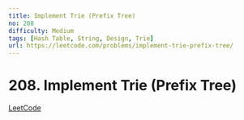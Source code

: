 ```yaml
---
title: Implement Trie (Prefix Tree)
no: 208
difficulty: Medium
tags: [Hash Table, String, Design, Trie]
url: https://leetcode.com/problems/implement-trie-prefix-tree/
---
```


# 208. Implement Trie (Prefix Tree)

[LeetCode](https://leetcode.com/problems/implement-trie-prefix-tree/)

